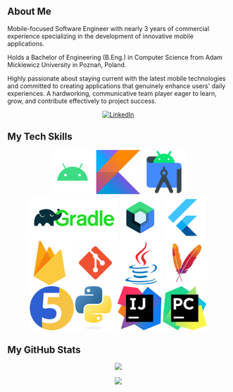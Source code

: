 <h2>About Me</h2> 
<p class="text-justify">
Mobile-focused Software Engineer with nearly 3 years of commercial experience specializing in the development of innovative mobile applications.

Holds a Bachelor of Engineering (B.Eng.) in Computer Science from Adam Mickiewicz University in Poznań, Poland.

Highly passionate about staying current with the latest mobile technologies and committed to creating applications that genuinely enhance users' daily experiences. A hardworking, communicative team player eager to learn, grow, and contribute effectively to project success.
</p>
<p align="center">
  <a href="https://www.linkedin.com/in/lukasz-koziej-079172247" target="_blank">
    <img src="https://img.shields.io/badge/LinkedIn-0077B5?style=for-the-badge&logo=linkedin&logoColor=white" alt="LinkedIn">
  </a>
</p>

<h2>My Tech Skills</h2>
<p align="center">
  <img src="icons/android.svg" height="100" title="Android"/>
  <img src="icons/kotlin.svg" height="100" title="Kotlin"/>
  <img src="icons/android-studio.svg" height="100" title="Android Studio"/>
  <img src="icons/gradle.svg" height="100" title="Gradle"/>
  <img src="icons/jetpack-compose.png" height="100" title="Jetpack Compose"/>
  <img src="icons/flutter.svg" height="100" title="Flutter"/>
  <img src="icons/firebase.svg" height="100" title="Firebase"/>
  <img src="icons/git.svg" height="100" title="Git"/>
  <img src="icons/java.svg" height="100" title="Java"/>
  <img src="icons/maven.png" height="100" title="Maven"/>
  <img src="icons/junit5.png" height="100" title="JUnit5"/>
  <img src="icons/python.svg" height="100" title="Python"/>
  <img src="icons/IntelliJ.svg" height="100" title="IntelliJ"/>
  <img src="icons/PyCharm.svg" height="100" title="PyCharm"/>
</p>

<h2>My GitHub Stats</h2>
<div align="center">
<a href="https://git.io/streak-stats">
  <img  height="150em" src="https://github-readme-stats.vercel.app/api/top-langs/?username=koziej97&layout=compact&theme=nord&hide_border=true&langs_count=8"/>
</a>

![](https://komarev.com/ghpvc/?username=koziej97&style=flat&color=green&style=for-the-badge)
</div>
